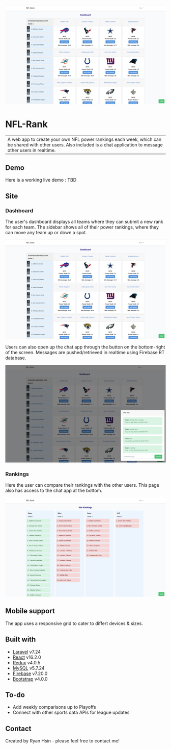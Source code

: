 # ![NFL-Rank](https://raw.githubusercontent.com/rhsin/nfl-rank/master/public/Dashboard.png?token=AHGHGSPVKJJF3DMWDV2LXMC7MK4KA)
# NFL-Rank
<table>
<tr>
<td>
  A web app to create your own NFL power rankings each week, which can be shared with other users. Also included is a chat application to message other users in realtime.
</td>
</tr>
</table>

## Demo
Here is a working live demo :  TBD


## Site

### Dashboard
The user's dashboard displays all teams where they can submit a new rank for each team. The sidebar shows all of their power rankings, where they can move any team up or down a spot. 

![](https://raw.githubusercontent.com/rhsin/nfl-rank/master/public/Dashboard.png?token=AHGHGSPVKJJF3DMWDV2LXMC7MK4KA)


Users can also open up the chat app through the button on the bottom-right of the screen. Messages are pushed/retrieved in realtime using Firebase RT database.

![](https://raw.githubusercontent.com/rhsin/nfl-rank/master/public/Chat.png?token=AHGHGSO2BNZMO254OVM2T527MK4Q2)

### Rankings
Here the user can compare their rankings with the other users. This page also has access to the chat app at the bottom.

![](https://raw.githubusercontent.com/rhsin/nfl-rank/master/public/Rankings.png?token=AHGHGSM2RNZCZ75N62VW5XK7MK4M2)


## Mobile support
The app uses a responsive grid to cater to differt devices & sizes. 


## Built with 
- [Laravel](https://laravel.com/) v7.24
- [React](https://reactjs.org/) v16.2.0
- [Redux](https://redux.js.org/) v4.0.5
- [MySQL](https://www.mysql.com/) v5.7.24
- [Firebase](https://firebase.google.com/) v7.20.0
- [Bootstrap](http://getbootstrap.com/) v4.0.0


## To-do
- Add weekly comparisons up to Playoffs
- Connect with other sports data APIs for league updates


## Contact
Created by Ryan Hsin - please feel free to contact me!

